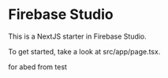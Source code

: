 # Firebase Studio

This is a NextJS starter in Firebase Studio.

To get started, take a look at src/app/page.tsx.

for abed from test
